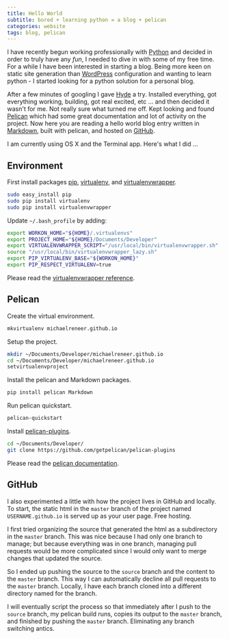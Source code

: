 ```yaml
---
title: Hello World
subtitle: bored + learning python = a blog + pelican
categories: website
tags: blog, pelican
---
```


I have recently begun working professionally with [Python][] and decided in
order to truly have any *fun*, I needed to dive in with some of my free time.
For a while I have been interested in starting a blog. Being more keen on
static site generation than [WordPress][] configuration and wanting to learn
python - I started looking for a python solution for a personal blog.

After a few minutes of googling I gave [Hyde][] a try. Installed everything, got
everything working, building, got real excited, etc ... and then decided it
wasn't for me. Not really sure what turned me off. Kept looking and found
[Pelican][] which had some great documentation and lot of activity on the
project. Now here you are reading a hello world blog entry written in
[Markdown][], built with pelican, and hosted on [GitHub][].

I am currently using OS X and the Terminal app. Here's what I did ...

## Environment

First install packages [pip][], [virtualenv][], and [virtualenvwrapper][].

~~~ bash
sudo easy_install pip
sudo pip install virtualenv
sudo pip install virtualenvwrapper
~~~

Update `~/.bash_profile` by adding:

~~~ bash
export WORKON_HOME="${HOME}/.virtualenvs"
export PROJECT_HOME="${HOME}/Documents/Developer"
export VIRTUALENVWRAPPER_SCRIPT="/usr/local/bin/virtualenvwrapper.sh"
source "/usr/local/bin/virtualenvwrapper_lazy.sh"
export PIP_VIRTUALENV_BASE="${WORKON_HOME}"
export PIP_RESPECT_VIRTUALENV=true
~~~

Please read the [virtualenvwrapper reference][].

## Pelican

Create the virtual environment.

~~~ bash
mkvirtualenv michaelreneer.github.io
~~~

Setup the project.

~~~ bash
mkdir ~/Documents/Developer/michaelreneer.github.io
cd ~/Documents/Developer/michaelreneer.github.io
setvirtualenvproject
~~~

Install the pelican and Markdown packages.

~~~ bash
pip install pelican Markdown
~~~

Run pelican quickstart.

~~~ bash
pelican-quickstart
~~~

Install [pelican-plugins][].

~~~ bash
cd ~/Documents/Developer/
git clone https://github.com/getpelican/pelican-plugins
~~~

Please read the [pelican documentation][].

## GitHub

I also experimented a little with how the project lives in GitHub and locally.
To start, the static html in the `master` branch of the project named
`USERNAME.github.io` is served up as your user page. Free hosting.

I first tried organizing the source that generated the html as a subdirectory in
the `master` branch. This was nice because I had only one branch to manage; but
because everything was in one branch, managing pull requests would be more
complicated since I would only want to merge changes that updated the source.

So I ended up pushing the source to the `source` branch and the content to the
`master` branch. This way I can automatically decline all pull requests to
the `master` branch. Locally, I have each branch cloned into a different
directory named for the branch.

I will eventually script the process so that immediately after I
push to the `source` branch, my pelican build runs, copies its output to the
`master` branch, and finished by pushing the `master` branch. Eliminating any
branch switching antics.

[github]: http://github.com "GitHub"
[github pages]: http://pages.github.com "GitHub Pages"
[hyde]: http://hyde.github.com "Hyde"
[jekyll]: http://github.com/mojombo/jekyll "Jekyll"
[markdown]: http://daringfireball.net/projects/markdown/ "Markdown"
[pelican]: http://github.com/getpelican/pelican "Pelican"
[pelican documentation]: http://pelican.readthedocs.org/en/3.1.1/getting_started.html "Pelican Documentation"
[pelican-plugins]: https://github.com/getpelican/pelican-plugins "Pelican-Plugins"
[python]: http://www.python.org "Python"
[pip]: http://pypi.python.org/pypi/pip "pip"
[virtualenv]: http://pypi.python.org/pypi/virtualenv "virtualenv"
[virtualenvwrapper]: http://pypi.python.org/pypi/virtualenvwrapper "virtualenvwrapper"
[virtualenvwrapper reference]: http://virtualenvwrapper.readthedocs.org/en/latest/command_ref.html "virtualenvwrapper goodies"
[wordpress]: http://wordpress.com "WordPress"

